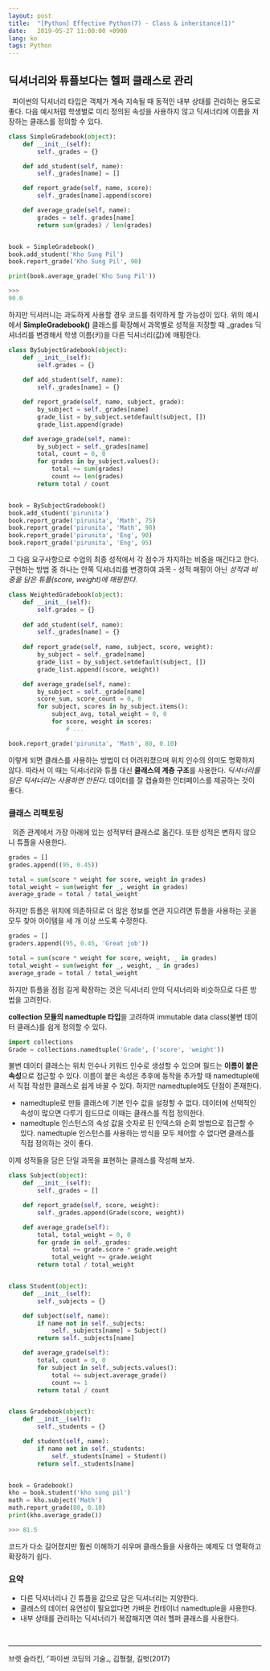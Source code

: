 ```yaml
---
layout: post
title:  "[Python] Effective Python(7) - Class & inheritance(1)"
date:   2019-05-27 11:00:00 +0900
lang: ko
tags: Python
---
```

## 딕셔너리와 튜플보다는 헬퍼 클래스로 관리 ##
&nbsp;&nbsp;파이썬의 딕셔너리 타입은 객체가 계속 지속될 때 동적인 내부 상태를 관리하는 용도로 좋다. 다음 예시처럼 학생별로 미리 정의된 속성을 사용하지 않고 딕셔너리에 이름을 저장하는 클래스를 정의할 수 있다.
~~~python
class SimpleGradebook(object):
    def __init__(self):
        self._grades = {}

    def add_student(self, name):
        self._grades[name] = []

    def report_grade(self, name, score):
        self._grades[name].append(score)

    def average_grade(self, name):
        grades = self._grades[name]
        return sum(grades) / len(grades)


book = SimpleGradebook()
book.add_student('Kho Sung Pil')
book.report_grade('Kho Sung Pil', 90)

print(book.average_grade('Kho Sung Pil'))

>>>
90.0
~~~
하지만 딕셔러니는 과도하게 사용할 경우 코드를 취약하게 할 가능성이 있다. 위의 예시에서 **SimpleGradebook()** 클래스를 확장해서 과목별로 성적을 저장할 때 _grades 딕셔너리를 변경해서 학생 이름(키)을 다른 딕셔너리(값)에 매핑한다.

~~~python
class BySubjectGradebook(object):
    def __init__(self):
        self.grades = {}
    
    def add_student(self, name):
        self._grades[name] = {}

    def report_grade(self, name, subject, grade):
        by_subject = self._grades[name]
        grade_list = by_subject.setdefault(subject, [])
        grade_list.append(grade)

    def average_grade(self, name):
        by_subject = self._grades[name]
        total, count = 0, 0
        for grades in by_subject.values():
            total += sum(grades)
            count += len(grades)
        return total / count


book = BySubjectGradebook()
book.add_student('pirunita')
book.report_grade('pirunita', 'Math', 75)
book.report_grade('pirunita', 'Math', 90)
book.report_grade('pirunita', 'Eng', 90)
book.report_grade('pirunita', 'Eng', 95)
~~~
그 다음 요구사항으로 수업의 최종 성적에서 각 점수가 차지하는 비중을 매긴다고 한다. 구현하는 방법 중 하나는 안쪽 딕셔너리를 변경하여 과목 - 성적 매핑이 아닌 *성적과 비중을 담은 튜플(score, weight)에 매핑한다.*

~~~python
class WeightedGradebook(object):
    def __init__(self):
        self.grades = {}
    
    def add_student(self, name):
        self._grades[name] = {}
    
    def report_grade(self, name, subject, score, weight):
        by_subject = self._grade[name]
        grade_list = by_subject.setdefault(subject, [])
        grade_list.append((score, weight))

    def average_grade(self, name):
        by_subject = self._grade[name]
        score_sum, score_count = 0, 0
        for subject, scores in by_subject.items():
            subject_avg, total_weight = 0, 0
            for score, weight in scores:
                # ...

book.report_grade('pirunita', 'Math', 80, 0.10)
~~~
이렇게 되면 클래스를 사용하는 방법이 더 어려워졌으며 위치 인수의 의미도 명확하지 않다. 따라서 이 때는 딕셔너리와 튜플 대신 **클래스의 계층 구조**를 사용한다. *딕셔너리를 담은 딕셔너리는 사용하면 안된다.* 데이터를 잘 캡슐화한 인터페이스를 제공하는 것이 좋다.

### 클래스 리팩토링 ###
&nbsp;&nbsp;의존 관계에서 가장 아래에 있는 성적부터 클래스로 옮긴다. 또한 성적은 변하지 않으니 튜플을 사용한다.
~~~python
grades = []
grades.append((95, 0.45))

total = sum(score * weight for score, weight in grades)
total_weight = sum(weight for _, weight in grades)
average_grade = total / total_weight
~~~
하지만 튜플은 위치에 의존하므로 더 많은 정보를 연관 지으려면 튜플을 사용하는 곳을 모두 찾아 아이템을 세 개 이상 쓰도록 수정한다.
~~~python
grades = []
graders.append((95, 0.45, 'Great job'))

total = sum(score * weight for score, weight, _ in grades)
total_weight = sum(weight for _, weight, _ in grades)
average_grade = total / total_weight
~~~
하지만 튜플을 점점 길게 확장하는 것은 딕셔너리 안의 딕셔너리와 비슷하므로 다른 방법을 고려한다.

**collection 모듈의 namedtuple 타입**을 고려하여 immutable data class(불변 데이터 클래스)를 쉽게 정의할 수 있다.
~~~python
import collections
Grade = collections.namedtuple('Grade', ('score', 'weight'))
~~~
불변 데이터 클래스는 위치 인수나 키워드 인수로 생성할 수 있으며 필드는 **이름이 붙은 속성**으로 접근할 수 있다. 이름이 붙은 속성은 추후에 동작을 추가할 때 namedtuple에서 직접 작성한 클래스로 쉽게 바꿀 수 있다. 하지만 namedtuple에도 단점이 존재한다.
* namedtuple로 만들 클래스에 기본 인수 값을 설정할 수 없다. 데이터에 선택적인 속성이 많으면 다루기 힘드므로 이때는 클래스를 직접 정의한다.
* namedtuple 인스턴스의 속성 값을 숫자로 된 인덱스와 순회 방법으로 접근할 수 있다. namedtuple 인스턴스를 사용하는 방식을 모두 제어할 수 없다면 클래스를 직접 정의하는 것이 좋다.

이제 성적들을 담은 단일 과목을 표현하는 클래스를 작성해 보자.
~~~python
class Subject(object):
    def __init__(self):
        self._grades = []

    def report_grade(self, score, weight):
        self._grades.append(Grade(score, weight))

    def average_grade(self):
        total, total_weight = 0, 0
        for grade in self._grades:
            total += grade.score * grade.weight
            total_weight += grade.weight
        return total / total_weight


class Student(object):
    def __init__(self):
        self._subjects = {}

    def subject(self, name):
        if name not in self._subjects:
            self._subjects[name] = Subject()
        return self._subjects[name]

    def average_grade(self):
        total, count = 0, 0
        for subject in self._subjects.values():
            total += subject.average_grade()
            count += 1
        return total / count


class Gradebook(object):
    def __init__(self):
        self._students = {}

    def student(self, name):
        if name not in self._students:
            self._students[name] = Student()
        return self._students[name]


book = Gradebook()
kho = book.student('kho sung pil')
math = kho.subject('Math')
math.report_grade(80, 0.10)
print(kho.average_grade())

>>> 81.5
~~~
코드가 다소 길어졌지만 훨씬 이해하기 쉬우며 클래스들을 사용하는 예제도 더 명확하고 확장하기 쉽다.

### 요약 ###
* 다른 딕셔너리나 긴 튜플을 값으로 담은 딕셔너리는 지양한다.
* 클래스의 데이터 유연성이 필요없다면 가벼운 컨테이너 namedtuple을 사용한다.
* 내부 상태를 관리하는 딕셔너리가 복잡해지면 여러 헬퍼 클래스를 사용한다.


<br>
<hr>
브렛 슬라킨, ⌜파이썬 코딩의 기술⌟, 김형철, 길벗(2017)